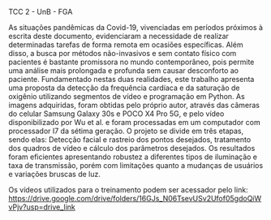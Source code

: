  TCC 2 - UnB - FGA


As situações pandêmicas da Covid-19, vivenciadas em períodos próximos à escrita deste documento, evidenciaram a necessidade de realizar determinadas tarefas de forma remota em ocasiões específicas. Além disso, a busca por métodos não-invasivos e sem contato físico com pacientes é bastante promissora no mundo contemporâneo, pois permite uma análise mais prolongada e profunda sem causar desconforto ao paciente. Fundamentado nestas duas realidades, este trabalho apresenta uma proposta da detecção da frequência cardíaca e da saturação de oxigênio utilizando segmentos de vídeo e programação em Python. As imagens adquiridas, foram obtidas pelo próprio autor, através das câmeras do celular Samsung Galaxy 30s e POCO X4 Pro 5G, e pelo vídeo disponibilizado por Wu et al. e foram processadas em um computador com processador I7 da sétima geração. O projeto se divide em três etapas, sendo elas: Detecção facial e rastreio dos pontos desejados, tratamento dos quadros de vídeo e cálculo dos parâmetros desejados. Os resultados foram eficientes apresentando robustez a diferentes tipos de iluminação e taxa de transmissão, porém com limitações quanto a mudanças de usuários e variações bruscas de luz.

Os vídeos utilizados para o treinamento podem ser acessador pelo link: https://drive.google.com/drive/folders/16GJs_N06TsevUSv2Ufof05gdoQiWvPjv?usp=drive_link

